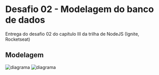 # Desafio 02 - Modelagem do banco de dados

Entrega do desafio 02 do capítulo III da trilha de NodeJS (Ignite, Rocketseat)

## Modelagem

![diagrama]("https://raw.githubusercontent.com/Garoze/modelagem-banco-de-dados/main/assets/diagram.png")
![diagrama]("./assets/diagram.png")

